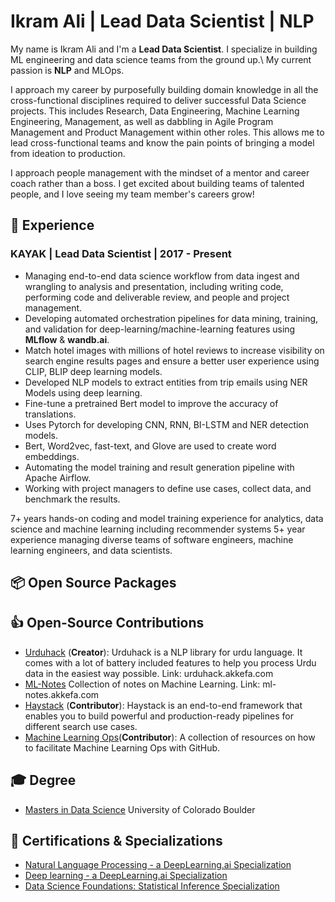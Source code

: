 # Ikram Ali | Lead Data Scientist | NLP

My name is Ikram Ali and I'm a **Lead Data Scientist**. I specialize in building ML engineering and data science teams from the ground up.\ My current passion is **NLP** and MLOps.

I approach my career by purposefully building domain knowledge in all the cross-functional disciplines required to
deliver successful Data Science projects. This includes Research, Data Engineering, Machine Learning Engineering,
Management, as well as dabbling in Agile Program Management and Product Management within other roles.
This allows me to lead cross-functional teams and know the pain points of bringing a model from ideation to production.

I approach people management with the mindset of a mentor and career coach rather than a boss.
I get excited about building teams of talented people, and I love seeing my team member's careers grow!

## 💼 Experience 

### KAYAK | Lead Data Scientist | 2017 - Present
- Managing end-to-end data science workflow from data ingest and wrangling to analysis and presentation, including
  writing code, performing code and deliverable review, and people and project management.
- Developing automated orchestration pipelines for data mining, training, and validation for deep-learning/machine-learning features using **MLflow** & **wandb.ai**.
- Match hotel images with millions of hotel reviews to increase visibility on search engine results pages and ensure a better user experience using CLIP, BLIP deep learning models.
- Developed NLP models to extract entities from trip emails using NER Models using deep learning.
- Fine-tune a pretrained Bert model to improve the accuracy of translations.
- Uses Pytorch for developing CNN, RNN, BI-LSTM and NER detection models.
- Bert, Word2vec, fast-text, and Glove are used to create word embeddings.
- Automating the model training and result generation pipeline with Apache Airflow.
- Working with project managers to define use cases, collect data, and benchmark the results.


7+ years hands-on coding and model training experience for analytics, data science and machine learning including recommender systems 5+ year experience managing diverse teams of software engineers, machine learning engineers, and data scientists.

## 📦 Open Source Packages


## 👍 Open-Source Contributions
- [Urduhack](https://github.com/urduhack/urduhack) (**Creator**): Urduhack is a NLP library for urdu language. It comes with a lot of battery included features to help you process Urdu data in the easiest way possible. Link: urduhack.akkefa.com
- [ML-Notes](https://ml-notes.akkefa.com/en/latest/) Collection of notes on Machine Learning. Link: ml-notes.akkefa.com
- [Haystack](https://github.com/deepset-ai/haystack) (**Contributor**): Haystack is an end-to-end framework that enables you to build powerful and production-ready pipelines for different search use cases.
- [Machine Learning Ops](https://mlops-github.com/)(**Contributor**): A collection of resources on how to facilitate Machine Learning Ops with GitHub.


## 🎓 Degree

- [Masters in Data Science](https://www.colorado.edu) University of Colorado Boulder
  
## 📜 Certifications & Specializations

- [Natural Language Processing - a DeepLearning.ai Specialization](https://www.coursera.org/account/accomplishments/specialization/certificate/KR56PWKASG88)
- [Deep learning - a DeepLearning.ai Specialization](https://www.coursera.org/account/accomplishments/specialization/certificate/7TRBVG7U5M3A)
- [Data Science Foundations: Statistical Inference Specialization](https://www.coursera.org/account/accomplishments/specialization/BRN2DR89PHH2)
